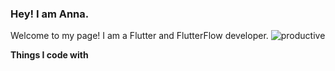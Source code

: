 ### Hey! I am Anna.

Welcome to my page!
I am a Flutter and FlutterFlow developer.
![productive](https://user-images.githubusercontent.com/107339701/211189626-a35567a0-f9de-4be1-a2bd-ae8c9cf12eca.gif)

**Things I code with**
